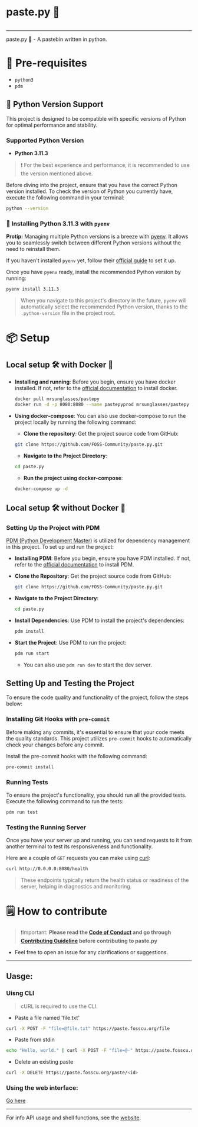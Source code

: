 # paste.py 🐍

<a href="https://kuma.fosscu.org/status/pastepy" target="_blank"><img src="https://badgen.net/badge/status/paste.py/green?icon=lgtm" alt=""></a>

<hr>

paste.py 🐍 - A pastebin written in python.

# 🤔 Pre-requisites

- `python3`
- `pdm`

## 🐍 Python Version Support

This project is designed to be compatible with specific versions of Python for optimal performance and stability.

### Supported Python Version

- **Python 3.11.3**

> ❗️ For the best experience and performance, it is recommended to use the version mentioned above.

Before diving into the project, ensure that you have the correct Python version installed. To check the version of Python you currently have, execute the following command in your terminal:

```bash
python --version
```

### 🐍 Installing Python 3.11.3 with `pyenv`

**Protip:** Managing multiple Python versions is a breeze with [pyenv](https://github.com/pyenv/pyenv). It allows you to seamlessly switch between different Python versions without the need to reinstall them.

If you haven't installed `pyenv` yet, follow their [official guide](https://github.com/pyenv/pyenv) to set it up.

Once you have `pyenv` ready, install the recommended Python version by running:

```bash
pyenv install 3.11.3
```

> When you navigate to this project's directory in the future, `pyenv` will automatically select the recommended Python version, thanks to the `.python-version` file in the project root.

# 📦 Setup

## Local setup 🛠️ with Docker 🐳

- **Installing and running**:
  Before you begin, ensure you have docker installed. If not, refer to the [official documentation](https://docs.docker.com/engine/install/) to install docker.
  ```bash
  docker pull mrsunglasses/pastepy
  docker run -d -p 8080:8080 --name pastepyprod mrsunglasses/pastepy
  ```

- **Using docker-compose**:
  You can also use docker-compose to run the project locally by running the following command:
  <br>
  - **Clone the repository**:
  Get the project source code from GitHub:
  
  ```bash
  git clone https://github.com/FOSS-Community/paste.py.git
  ```
  
  - **Navigate to the Project Directory**:
  
  ```bash
  cd paste.py
  ```

  - **Run the project using docker-compose**:
  
  ```bash
  docker-compose up -d
  ```

## Local setup 🛠️ without Docker 🐳

### Setting Up the Project with PDM

[PDM (Python Development Master)](https://pdm.fming.dev/latest/) is utilized for dependency management in this project. To set up and run the project:

- **Installing PDM**:
  Before you begin, ensure you have PDM installed. If not, refer to the [official documentation](https://pdm.fming.dev/latest/) to install PDM.

- **Clone the Repository**:
  Get the project source code from GitHub:

  ```bash
  git clone https://github.com/FOSS-Community/paste.py.git
  ```

- **Navigate to the Project Directory**:

  ```bash
  cd paste.py
  ```

- **Install Dependencies**:
  Use PDM to install the project's dependencies:
  ```bash
  pdm install
  ```

* **Start the Project**:
  Use PDM to run the project:
  ```bash
  pdm run start
  ```
  - You can also use `pdm run dev` to start the dev server.

## Setting Up and Testing the Project

To ensure the code quality and functionality of the project, follow the steps below:

### Installing Git Hooks with `pre-commit`

Before making any commits, it's essential to ensure that your code meets the quality standards. This project utilizes `pre-commit` hooks to automatically check your changes before any commit.

Install the pre-commit hooks with the following command:

```bash
pre-commit install
```

### Running Tests

To ensure the project's functionality, you should run all the provided tests. Execute the following command to run the tests:

```bash
pdm run test
```

### Testing the Running Server

Once you have your server up and running, you can send requests to it from another terminal to test its responsiveness and functionality.

Here are a couple of `GET` requests you can make using [curl](https://curl.se/):

```bash
curl http://0.0.0.0:8080/health
```

> These endpoints typically return the health status or readiness of the server, helping in diagnostics and monitoring.

# 🗒️ How to contribute

> ❗️Important: **Please read the [Code of Conduct](CODE_OF_CONDUCT.md) and go through [Contributing Guideline](CONTRIBUTING.md) before contributing to paste.py**

- Feel free to open an issue for any clarifications or suggestions.

<hr>

## Uasge:

### Uisng CLI

> cURL is required to use the CLI.

- Paste a file named 'file.txt'

```bash
curl -X POST -F "file=@file.txt" https://paste.fosscu.org/file
```

- Paste from stdin

```bash
echo "Hello, world." | curl -X POST -F "file=@-" https://paste.fosscu.org/file
```

- Delete an existing paste

```bash
curl -X DELETE https://paste.fosscu.org/paste/<id>
```

### Using the web interface:

[Go here](https://paste.fosscu.org/web)

<hr>

For info API usage and shell functions, see the [website](https://paste.fosscu.org).
